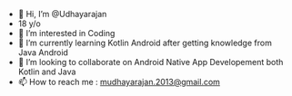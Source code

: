 - 👋 Hi, I’m @Udhayarajan
- 18 y/o
- 👀 I’m interested in Coding 
- 🌱 I’m currently learning Kotlin Android after getting knowledge from Java Android
- 💞️ I’m looking to collaborate on Android Native App Developement both Kotlin and Java
- 📫 How to reach me : mudhayarajan.2013@gmail.com

<!---
Udhayarajan/Udhayarajan is a ✨ special ✨ repository because its `README.md` (this file) appears on your GitHub profile.
You can click the Preview link to take a look at your changes.
--->
